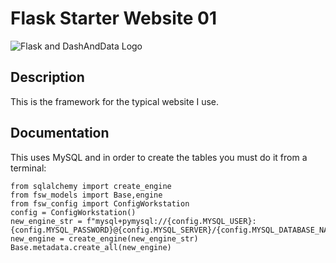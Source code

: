 # Flask Starter Website 01

![Flask and DashAndData Logo](https://venturer.dashanddata.com/website_assets_images/dd_and_flask_02-400x209.png)

## Description
This is the framework for the typical website I use.


## Documentation
This uses MySQL and in order to create the tables you must do it from a terminal:
```
from sqlalchemy import create_engine
from fsw_models import Base,engine
from fsw_config import ConfigWorkstation
config = ConfigWorkstation()
new_engine_str = f"mysql+pymysql://{config.MYSQL_USER}:{config.MYSQL_PASSWORD}@{config.MYSQL_SERVER}/{config.MYSQL_DATABASE_NAME}"
new_engine = create_engine(new_engine_str)
Base.metadata.create_all(new_engine)
```
